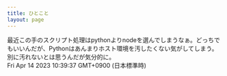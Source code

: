 ```yaml
---
title: ひとこと
layout: page
---
```

<div class="box" dt="1681436377118">
  最近この手のスクリプト処理はpythonよりnodeを選んでしまうなぁ。どっちでもいいんだが、Pythonはあんまりホスト環境を汚したくない気がしてしまう。別に汚れないとは思うんだが気分的に。
  <div class="content is-small">Fri Apr 14 2023 10:39:37 GMT+0900 (日本標準時)</div>
</div>
